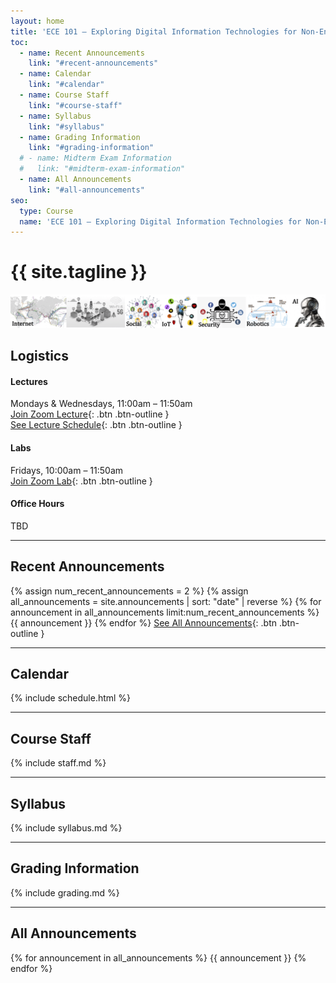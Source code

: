 ```yaml
---
layout: home
title: 'ECE 101 — Exploring Digital Information Technologies for Non-Engineers'
toc:
  - name: Recent Announcements
    link: "#recent-announcements"
  - name: Calendar
    link: "#calendar"
  - name: Course Staff
    link: "#course-staff"
  - name: Syllabus
    link: "#syllabus"
  - name: Grading Information
    link: "#grading-information"
  # - name: Midterm Exam Information
  #   link: "#midterm-exam-information"
  - name: All Announcements
    link: "#all-announcements"
seo:
  type: Course
  name: 'ECE 101 — Exploring Digital Information Technologies for Non-Engineers'
---
```



# {{ site.tagline }}
![ECE 101 Banner](assets/images/banner.jpg)
<!-- {: .mb-2 } {: .fs-6 .fw-300 } -->

## Logistics

#### Lectures
Mondays & Wednesdays, 11:00am – 11:50am <br />
[Join Zoom Lecture](#TODO){: .btn .btn-outline } <br />
[See Lecture Schedule](#calendar){: .btn .btn-outline } 

#### Labs
Fridays, 10:00am – 11:50am <br />
[Join Zoom Lab](#TODO){: .btn .btn-outline } 


#### Office Hours
TBD

---

## Recent Announcements
{% assign num_recent_announcements = 2 %}
{% assign all_announcements = site.announcements | sort: "date" | reverse %}
{% for announcement in all_announcements limit:num_recent_announcements %}
  {{ announcement }}
{% endfor %}
[See All Announcements](#all-announcements){: .btn .btn-outline }


---
## Calendar
{% include schedule.html %}

---

## Course Staff
{% include staff.md %}

---

## Syllabus
{% include syllabus.md %}

---
## Grading Information
{% include grading.md %}

<!-- ---
## Midterm Exam Information
{% include midterm.md %} -->

---
## All Announcements
{% for announcement in all_announcements %}
  {{ announcement }}
{% endfor %}
